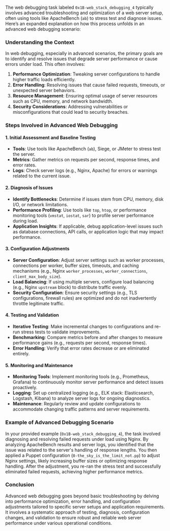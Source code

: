 The web debugging task labeled `0x1B-web_stack_debugging_4` typically involves advanced troubleshooting and optimization of a web server setup, often using tools like ApacheBench (`ab`) to stress test and diagnose issues. Here’s an expanded explanation on how this process unfolds in an advanced web debugging scenario:

### Understanding the Context

In web debugging, especially in advanced scenarios, the primary goals are to identify and resolve issues that degrade server performance or cause errors under load. This often involves:

1. **Performance Optimization**: Tweaking server configurations to handle higher traffic loads efficiently.
2. **Error Handling**: Resolving issues that cause failed requests, timeouts, or unexpected server behaviors.
3. **Resource Management**: Ensuring optimal usage of server resources such as CPU, memory, and network bandwidth.
4. **Security Considerations**: Addressing vulnerabilities or misconfigurations that could lead to security breaches.

### Steps Involved in Advanced Web Debugging

#### 1. **Initial Assessment and Baseline Testing**

- **Tools**: Use tools like ApacheBench (`ab`), Siege, or JMeter to stress test the server.
- **Metrics**: Gather metrics on requests per second, response times, and error rates.
- **Logs**: Check server logs (e.g., Nginx, Apache) for errors or warnings related to the current issue.

#### 2. **Diagnosis of Issues**

- **Identify Bottlenecks**: Determine if issues stem from CPU, memory, disk I/O, or network limitations.
- **Performance Profiling**: Use tools like `top`, `htop`, or performance monitoring tools (`vmstat`, `iostat`, `sar`) to profile server performance during load.
- **Application Insights**: If applicable, debug application-level issues such as database connections, API calls, or application logic that may impact performance.

#### 3. **Configuration Adjustments**

- **Server Configuration**: Adjust server settings such as worker processes, connections per worker, buffer sizes, timeouts, and caching mechanisms (e.g., Nginx `worker_processes`, `worker_connections`, `client_max_body_size`).
- **Load Balancing**: If using multiple servers, configure load balancing (e.g., Nginx `upstream` block) to distribute traffic evenly.
- **Security Configuration**: Ensure security settings (e.g., TLS configurations, firewall rules) are optimized and do not inadvertently throttle legitimate traffic.

#### 4. **Testing and Validation**

- **Iterative Testing**: Make incremental changes to configurations and re-run stress tests to validate improvements.
- **Benchmarking**: Compare metrics before and after changes to measure performance gains (e.g., requests per second, response times).
- **Error Handling**: Verify that error rates decrease or are eliminated entirely.

#### 5. **Monitoring and Maintenance**

- **Monitoring Tools**: Implement monitoring tools (e.g., Prometheus, Grafana) to continuously monitor server performance and detect issues proactively.
- **Logging**: Set up centralized logging (e.g., ELK stack: Elasticsearch, Logstash, Kibana) to analyze server logs for ongoing diagnostics.
- **Maintenance**: Regularly review and update configurations to accommodate changing traffic patterns and server requirements.

### Example of Advanced Debugging Scenario

In your provided example (`0x1B-web_stack_debugging_4`), the task involved diagnosing and resolving failed requests under load using Nginx. By analyzing ApacheBench results and server logs, you identified that the issue was related to the server's handling of response lengths. You then applied a Puppet configuration (`0-the_sky_is_the_limit_not.pp`) to adjust Nginx settings, likely increasing buffer sizes or optimizing response handling. After the adjustment, you re-ran the stress test and successfully eliminated failed requests, achieving higher performance metrics.

### Conclusion

Advanced web debugging goes beyond basic troubleshooting by delving into performance optimization, error handling, and configuration adjustments tailored to specific server setups and application requirements. It involves a systematic approach of testing, diagnosis, configuration changes, and validation to ensure robust and reliable web server performance under various operational conditions.
